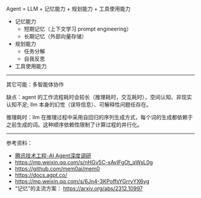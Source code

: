 



Agent = LLM + 记忆能力 + 规划能力 + 工具使用能力


- 记忆能力
  - 短期记忆（上下文学习 prompt engineering）
  - 长期记忆（外部向量存储）
- 规划能力
  - 任务分解
  - 自我反思
- 工具使用能力


-----------

其它可能：多智能体协作

缺点：agent 的工作流程耗时会较长（推理耗时，交互耗时），空间认知、非现实认知不足; llm 本身的幻觉（误导信息）、可解释性问题任存在。

推理耗时：llm 在推理过程中采用自回归的序列生成方式，每个词的生成都依赖于之前生成的词。这种顺序依赖性限制了计算过程的并行化。


-----------

参考资料：
- [腾讯技术工程-AI Agent深度调研](https://mp.weixin.qq.com/s/smjNp8aX3nJrqw5-uZRQsQ)
- https://mp.weixin.qq.com/s/nHGv5C-xAvIFgOt_qWsL0g
- https://github.com/mem0ai/mem0
- https://docs.agpt.co/
- https://mp.weixin.qq.com/s/6Jn4-3KPoffsYGrrvYX6vg
- “记忆”的主流方案： https://arxiv.org/abs/2312.10997





